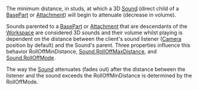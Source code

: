 The minimum distance, in studs, at which a 3D [Sound](https://create.roblox.com/docs/reference/engine/classes/Sound) (direct child of a
[BasePart](https://create.roblox.com/docs/reference/engine/classes/BasePart) or [Attachment](https://create.roblox.com/docs/reference/engine/classes/Attachment)) will begin to attenuate (decrease in volume).

Sounds parented to a [BasePart](https://create.roblox.com/docs/reference/engine/classes/BasePart) or [Attachment](https://create.roblox.com/docs/reference/engine/classes/Attachment) that are descendants of
the [Workspace](https://create.roblox.com/docs/reference/engine/classes/Workspace) are considered 3D sounds and their volume whilst playing
is dependent on the distance between the client's sound listener ([Camera](https://create.roblox.com/docs/reference/engine/classes/Camera)
position by default) and the Sound's parent. Three properties influence
this behavior RollOffMinDistance, [Sound.RollOffMaxDistance](https://create.roblox.com/docs/reference/engine/classes/Sound#RollOffMaxDistance), and
[Sound.RollOffMode](https://create.roblox.com/docs/reference/engine/classes/Sound#RollOffMode).

The way the [Sound](https://create.roblox.com/docs/reference/engine/classes/Sound) attenuates (fades out) after the distance between the
listener and the sound exceeds the RollOffMinDistance is determined by the
RollOffMode.